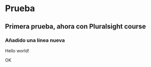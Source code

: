 # Prueba
## Primera prueba, ahora con Pluralsight course
### Añadido una línea nueva

Hello world!

OK
